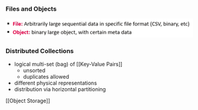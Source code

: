 ### Files and Objects
![](../../../../z_images/Pasted%20image%2020220610111242.png)

### Distributed Collections
+ logical multi-set (bag) of [[Key-Value Pairs]]
	+ unsorted
	+ duplicates allowed
+ different physical representations
+ distribution via horizontal partitioning

[[Object Storage]]